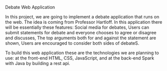 Debate Web Application

In this project, we are going to implement a debate application that runs on the web. The idea is coming from Professor Hartloff. In this application there will be essentially these features: Social media for debates, Users can submit statements for debate and everyone chooses to agree or disagree and discusses, The top arguments both for and against the statement are shown, Users are encouraged to consider both sides of debateS. 

To build this web application these are the technologies we are planning to use: at the front-end HTML, CSS, JavaScript, and at the back-end Spark with Java by building a rest api.
